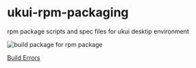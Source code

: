 # ukui-rpm-packaging
rpm package scripts and spec files for ukui desktip environment

![build package for rpm package](https://github.com/jenningsloy318/ukui-rpm-packaging/workflows/build%20package%20for%20rpm%20package/badge.svg)

[Build Errors](./build.md)